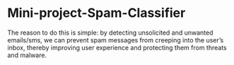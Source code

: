 # Mini-project-Spam-Classifier
The reason to do this is simple: by detecting unsolicited and unwanted emails/sms, we can prevent spam messages from creeping into the user’s inbox, thereby improving user experience and protecting them from threats and malware.
